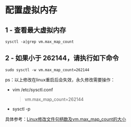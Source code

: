 
# 配置虚拟内存

## 1 - 查看最大虚拟内存
`sysctl -a|grep vm.max_map_count`

## 2 - 如果小于 262144，请执行如下命令
`sudo sysctl -w vm.max_map_count=262144`

ps：以上修改在linux重启后会失效，永久修改需要操作：

* vim /etc/sysctl.conf
    > vm.max_map_count=262144

* sysctl -p

具体参考：[Linux修改文件句柄数及vm.max_map_count的大小](https://blog.csdn.net/anqixiang/article/details/104922680)

